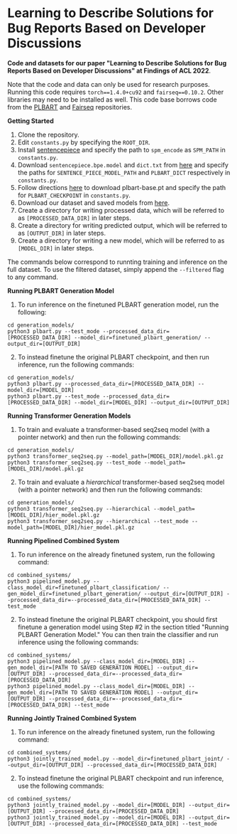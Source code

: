 # Learning to Describe Solutions for Bug Reports Based on Developer Discussions

**Code and datasets for our paper "Learning to Describe Solutions for Bug Reports Based on Developer Discussions" at Findings of ACL 2022**.

Note that the code and data can only be used for research purposes. Running this code requires `torch==1.4.0+cu92` and `fairseq==0.10.2`. Other libraries may need to be installed as well. This code base borrows code from the [PLBART](https://github.com/wasiahmad/PLBART) and [Fairseq](https://github.com/pytorch/fairseq) repositories.


**Getting Started**
1. Clone the repository.
2. Edit `constants.py` by specifying the `ROOT_DIR`.
3. Install [sentencepiece](https://github.com/google/sentencepiece) and specify the path to `spm_encode` as `SPM_PATH` in `constants.py`.
4. Download `sentencepiece.bpe.model` and `dict.txt` from [here](https://github.com/wasiahmad/PLBART/tree/main/sentencepiece) and specify the paths for `SENTENCE_PIECE_MODEL_PATH` and `PLBART_DICT` respectively in `constants.py`.
5. Follow directions [here](https://github.com/wasiahmad/PLBART/blob/main/pretrain/download.sh) to download plbart-base.pt and specify the path for `PLBART_CHECKPOINT` in `constants.py`.
6. Download our dataset and saved models from [here](https://drive.google.com/drive/folders/1pirq1EF7UnXpq33Cir3_Sz3l8jv_2kTB?usp=sharing). 
7. Create a directory for writing processed data, which will be referred to as ``[PROCESSED_DATA_DIR]`` in later steps.
8. Create a directory for writing predicted output, which will be referred to as ``[OUTPUT_DIR]`` in later steps.
9. Create a directory for writing a new model, which will be referred to as ``[MODEL_DIR]`` in later steps.

The commands below correspond to runnting training and inference on the full dataset. To use the filtered dataset, simply append the ``--filtered`` flag to any command.

**Running PLBART Generation Model**
1. To run inference on the finetuned PLBART generation model, run the following:
```
cd generation_models/
python3 plbart.py --test_mode --processed_data_dir=[PROCESSED_DATA_DIR] --model_dir=finetuned_plbart_generation/ --output_dir=[OUTPUT_DIR]
```

2. To instead finetune the original PLBART checkpoint, and then run inference, run the following commands:
```
cd generation_models/
python3 plbart.py --processed_data_dir=[PROCESSED_DATA_DIR] --model_dir=[MODEL_DIR]
python3 plbart.py --test_mode --processed_data_dir=[PROCESSED_DATA_DIR] --model_dir=[MODEL_DIR] --output_dir=[OUTPUT_DIR]
```

**Running Transformer Generation Models**
1. To train and evaluate a transformer-based seq2seq model (with a pointer network) and then run the following commands:
```
cd generation_models/
python3 transformer_seq2seq.py --model_path=[MODEL_DIR]/model.pkl.gz
python3 transformer_seq2seq.py --test_mode --model_path=[MODEL_DIR]/model.pkl.gz
```
2. To train and evaluate a *hierarchical* transformer-based seq2seq model (with a pointer network) and then run the following commands:
```
cd generation_models/
python3 transformer_seq2seq.py --hierarchical --model_path=[MODEL_DIR]/hier_model.pkl.gz
python3 transformer_seq2seq.py --hierarchical --test_mode --model_path=[MODEL_DIR]/hier_model.pkl.gz
```

**Running Pipelined Combined System**
1. To run inference on the already finetuned system, run the following command:
```
cd combined_systems/
python3 pipelined_model.py --class_model_dir=finetuned_plbart_classification/ --gen_model_dir=finetuned_plbart_generation/ --output_dir=[OUTPUT_DIR] --processed_data_dir=--processed_data_dir=[PROCESSED_DATA_DIR] --test_mode 
```
2. To instead finetune the original PLBART checkpoint, you should first finetune a generation model using Step #2 in the section titled "Running PLBART Generation Model." You can then train the classifier and run inference using the following commands:
```
cd combined_systems/
python3 pipelined_model.py --class_model_dir=[MODEL_DIR] --gen_model_dir=[PATH TO SAVED GENERATION MODEL] --output_dir=[OUTPUT_DIR] --processed_data_dir=--processed_data_dir=[PROCESSED_DATA_DIR]
python3 pipelined_model.py --class_model_dir=[MODEL_DIR] --gen_model_dir=[PATH TO SAVED GENERATION MODEL] --output_dir=[OUTPUT_DIR] --processed_data_dir=--processed_data_dir=[PROCESSED_DATA_DIR] --test_mode
```

**Running Jointly Trained Combined System**
1. To run inference on the already finetuned system, run the following command:
```
cd combined_systems/
python3 jointly_trained_model.py --model_dir=finetuned_plbart_joint/ --output_dir=[OUTPUT_DIR] --processed_data_dir=[PROCESSED_DATA_DIR]
```
2. To instead finetune the original PLBART checkpoint and run inference, use the following commands:
```
cd combined_systems/
python3 jointly_trained_model.py --model_dir=[MODEL_DIR] --output_dir=[OUTPUT_DIR] --processed_data_dir=[PROCESSED_DATA_DIR]
python3 jointly_trained_model.py --model_dir=[MODEL_DIR] --output_dir=[OUTPUT_DIR] --processed_data_dir=[PROCESSED_DATA_DIR] --test_mode
```
